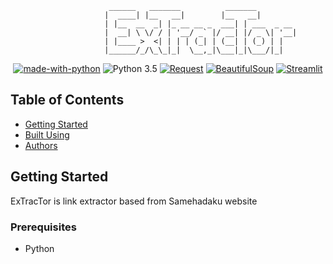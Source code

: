 ```
                      ______   _______          _______         
                     |  ____| |__   __|        |__   __|        
                     | |__  __  _| |_ __ __ _  ___| | ___  _ __ 
                     |  __| \ \/ / | '__/ _` |/ __| |/ _ \| '__|
                     | |____ >  <| | | | (_| | (__| | (_) | |   
                     |______/_/\_\_|_|  \__,_|\___|_|\___/|_|   

```                                          

<div align="center">

</div>

<div align="center">

[![made-with-python](https://img.shields.io/badge/Made%20with-Python-1f425f.svg)](https://www.python.org/)
![Python 3.5](https://img.shields.io/badge/Python-3.6%2B-blue.svg)
[![Request](https://img.shields.io/badge/Request-white?logo=python&logoColor=black)](https://)
[![BeautifulSoup](https://img.shields.io/badge/BeautifulSoup-white?logo=python&logoColor=black)](https://)
[![Streamlit](https://img.shields.io/badge/Streamlit-red?logo=python&logoColor=white)](https://)  
</div>

## Table of Contents
- [Getting Started](#getting_started)
- [Built Using](#built_using)
- [Authors](#authors)

## Getting Started <a name = "getting_started"></a>
ExTracTor is link extractor based from Samehadaku website

### Prerequisites
- Python


